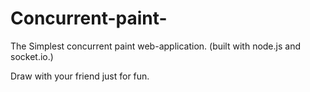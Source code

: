 # Concurrent-paint-
The Simplest concurrent paint web-application. (built with node.js and socket.io.)

Draw with your friend just for fun. 
